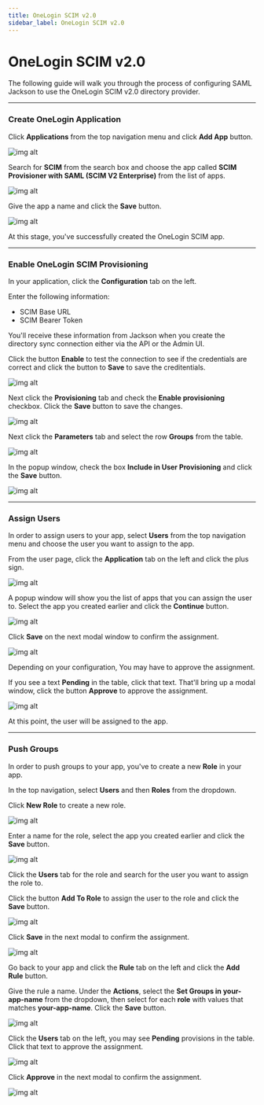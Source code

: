 ```yaml
---
title: OneLogin SCIM v2.0
sidebar_label: OneLogin SCIM v2.0
---
```


# OneLogin SCIM v2.0

The following guide will walk you through the process of configuring SAML Jackson to use the OneLogin SCIM v2.0 directory provider.

---

### Create OneLogin Application

Click **Applications** from the top navigation menu and click **Add App** button.

![img alt](/img/dsync/providers/onelogin/1.png)

Search for **SCIM** from the search box and choose the app called **SCIM Provisioner with SAML (SCIM V2 Enterprise)** from the list of apps.

![img alt](/img/dsync/providers/onelogin/2.png)

Give the app a name and click the **Save** button.

![img alt](/img/dsync/providers/onelogin/3.png)

At this stage, you've successfully created the OneLogin SCIM app.

---

### Enable OneLogin SCIM Provisioning

In your application, click the **Configuration** tab on the left.

Enter the following information:

- SCIM Base URL
- SCIM Bearer Token

You'll receive these information from Jackson when you create the directory sync connection either via the API or the Admin UI.

Click the button **Enable** to test the connection to see if the credentials are correct and click the button to **Save** to save the creditentials.

![img alt](/img/dsync/providers/onelogin/4.png)

Next click the **Provisioning** tab and check the **Enable provisioning** checkbox. Click the **Save** button to save the changes.

![img alt](/img/dsync/providers/onelogin/5.png)

Next click the **Parameters** tab and select the row **Groups** from the table.

![img alt](/img/dsync/providers/onelogin/6.png)

In the popup window, check the box **Include in User Provisioning** and click the **Save** button.

![img alt](/img/dsync/providers/onelogin/7.png)

---

### Assign Users

In order to assign users to your app, select **Users** from the top navigation menu and choose the user you want to assign to the app.

From the user page, click the **Application** tab on the left and click the plus sign.

![img alt](/img/dsync/providers/onelogin/8.png)

A popup window will show you the list of apps that you can assign the user to. Select the app you created earlier and click the **Continue** button.

![img alt](/img/dsync/providers/onelogin/9.png)

Click **Save** on the next modal window to confirm the assignment.

![img alt](/img/dsync/providers/onelogin/10.png)

Depending on your configuration, You may have to approve the assignment.

If you see a text **Pending** in the table, click that text. That'll bring up a modal window, click the button **Approve** to approve the assignment.

![img alt](/img/dsync/providers/onelogin/11.png)

At this point, the user will be assigned to the app.

---

### Push Groups

In order to push groups to your app, you've to create a new **Role** in your app.

In the top navigation, select **Users** and then **Roles** from the dropdown.

Click **New Role** to create a new role.

![img alt](/img/dsync/providers/onelogin/12.png)

Enter a name for the role, select the app you created earlier and click the **Save** button.

![img alt](/img/dsync/providers/onelogin/13.png)

Click the **Users** tab for the role and search for the user you want to assign the role to.

Click the button **Add To Role** to assign the user to the role and click the **Save** button.

![img alt](/img/dsync/providers/onelogin/14.png)

Click **Save** in the next modal to confirm the assignment.

![img alt](/img/dsync/providers/onelogin/15.png)

Go back to your app and click the **Rule** tab on the left and click the **Add Rule** button.

Give the rule a name. Under the **Actions**, select the **Set Groups in your-app-name** from the dropdown, then select for each **role** with values that matches **your-app-name**. Click the **Save** button.

![img alt](/img/dsync/providers/onelogin/16.png)

Click the **Users** tab on the left, you may see **Pending** provisions in the table. Click that text to approve the assignment.

![img alt](/img/dsync/providers/onelogin/17.png)

Click **Approve** in the next modal to confirm the assignment.

![img alt](/img/dsync/providers/onelogin/18.png)
